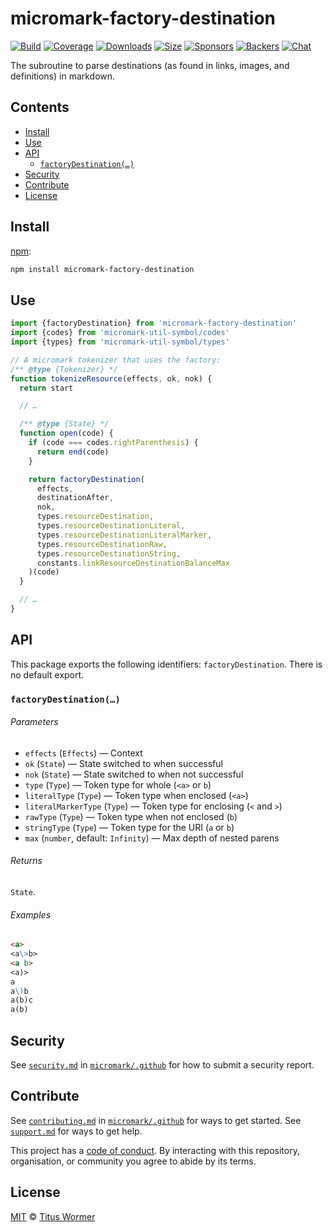 # micromark-factory-destination

[![Build][build-badge]][build]
[![Coverage][coverage-badge]][coverage]
[![Downloads][downloads-badge]][downloads]
[![Size][bundle-size-badge]][bundle-size]
[![Sponsors][sponsors-badge]][opencollective]
[![Backers][backers-badge]][opencollective]
[![Chat][chat-badge]][chat]

The subroutine to parse destinations (as found in links, images, and
definitions) in markdown.

## Contents

*   [Install](#install)
*   [Use](#use)
*   [API](#api)
    *   [`factoryDestination(…)`](#factorydestination)
*   [Security](#security)
*   [Contribute](#contribute)
*   [License](#license)

## Install

[npm][]:

```sh
npm install micromark-factory-destination
```

## Use

```js
import {factoryDestination} from 'micromark-factory-destination'
import {codes} from 'micromark-util-symbol/codes'
import {types} from 'micromark-util-symbol/types'

// A micromark tokenizer that uses the factory:
/** @type {Tokenizer} */
function tokenizeResource(effects, ok, nok) {
  return start

  // …

  /** @type {State} */
  function open(code) {
    if (code === codes.rightParenthesis) {
      return end(code)
    }

    return factoryDestination(
      effects,
      destinationAfter,
      nok,
      types.resourceDestination,
      types.resourceDestinationLiteral,
      types.resourceDestinationLiteralMarker,
      types.resourceDestinationRaw,
      types.resourceDestinationString,
      constants.linkResourceDestinationBalanceMax
    )(code)
  }

  // …
}
```

## API

This package exports the following identifiers: `factoryDestination`.
There is no default export.

### `factoryDestination(…)`

###### Parameters

*   `effects` (`Effects`) — Context
*   `ok` (`State`) — State switched to when successful
*   `nok` (`State`) — State switched to when not successful
*   `type` (`Type`) — Token type for whole (`<a>` or `b`)
*   `literalType` (`Type`) — Token type when enclosed (`<a>`)
*   `literalMarkerType` (`Type`) — Token type for enclosing (`<` and `>`)
*   `rawType` (`Type`) — Token type when not enclosed (`b`)
*   `stringType` (`Type`) — Token type for the URI (`a` or `b`)
*   `max` (`number`, default: `Infinity`) — Max depth of nested parens

###### Returns

`State`.

###### Examples

```markdown
<a>
<a\>b>
<a b>
<a)>
a
a\)b
a(b)c
a(b)
```

## Security

See [`security.md`][securitymd] in [`micromark/.github`][health] for how to
submit a security report.

## Contribute

See [`contributing.md`][contributing] in [`micromark/.github`][health] for ways
to get started.
See [`support.md`][support] for ways to get help.

This project has a [code of conduct][coc].
By interacting with this repository, organisation, or community you agree to
abide by its terms.

## License

[MIT][license] © [Titus Wormer][author]

<!-- Definitions -->

[build-badge]: https://github.com/micromark/micromark/workflows/main/badge.svg

[build]: https://github.com/micromark/micromark/actions

[coverage-badge]: https://img.shields.io/codecov/c/github/micromark/micromark.svg

[coverage]: https://codecov.io/github/micromark/micromark

[downloads-badge]: https://img.shields.io/npm/dm/micromark-factory-destination.svg

[downloads]: https://www.npmjs.com/package/micromark-factory-destination

[bundle-size-badge]: https://img.shields.io/bundlephobia/minzip/micromark-factory-destination.svg

[bundle-size]: https://bundlephobia.com/result?p=micromark-factory-destination

[sponsors-badge]: https://opencollective.com/unified/sponsors/badge.svg

[backers-badge]: https://opencollective.com/unified/backers/badge.svg

[opencollective]: https://opencollective.com/unified

[npm]: https://docs.npmjs.com/cli/install

[chat-badge]: https://img.shields.io/badge/chat-discussions-success.svg

[chat]: https://github.com/micromark/micromark/discussions

[license]: https://github.com/micromark/micromark/blob/main/license

[author]: https://wooorm.com

[health]: https://github.com/micromark/.github

[securitymd]: https://github.com/micromark/.github/blob/HEAD/security.md

[contributing]: https://github.com/micromark/.github/blob/HEAD/contributing.md

[support]: https://github.com/micromark/.github/blob/HEAD/support.md

[coc]: https://github.com/micromark/.github/blob/HEAD/code-of-conduct.md
